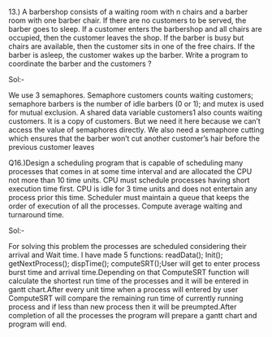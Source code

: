 13.) A barbershop consists of a waiting room with n chairs and a barber room with one barber chair. If there are no customers to be served, the barber goes to sleep. If a customer enters the barbershop and all chairs are occupied, then the customer leaves the shop. If the barber is busy but chairs are available, then the customer sits in one of the free chairs. If the barber is asleep, the customer wakes up the barber. Write a program to coordinate the barber and the customers ?

Sol:- 

We use 3 semaphores. Semaphore customers counts waiting customers; semaphore barbers is the number of idle barbers (0 or 1); and mutex is used for mutual exclusion. A shared data variable customers1 also counts waiting customers. It is a copy of customers. But we need it here because we can’t access the value of semaphores directly. We also need a semaphore cutting which ensures that the barber won’t cut another customer’s hair before the previous customer leaves


Q16.)Design a scheduling program that is capable of scheduling many processes that comes in at some time interval and are allocated the CPU not more than 10 time units. CPU must schedule processes having short execution time first. CPU is idle for 3 time units and does not entertain any process prior this time. Scheduler must maintain a queue that keeps the order of execution of all the processes. Compute average waiting and turnaround time.

Sol:-

For solving this problem the processes are scheduled considering their arrival and Wait time. I have made 5 functions:  readData(); Init(); getNextProcess(); dispTime(); computeSRT();User will get to enter process burst time and arrival time.Depending on that ComputeSRT function will calculate the shortest run time of the processes and it will be entered in gantt chart.After every unit time when a process will entered by user ComputeSRT will compare the remaining run time of currently running process and if less than new process then it will be preumpted.After completion of all the processes the program will prepare a gantt chart and program will end.
